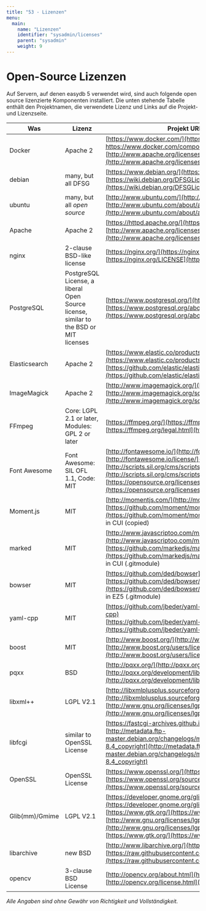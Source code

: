 ```yaml
---
title: "53 - Lizenzen"
menu:
  main:
    name: "Lizenzen"
    identifier: "sysadmin/licenses"
    parent: "sysadmin"
    weight: 9
---
```

# Open-Source Lizenzen

Auf Servern, auf denen easydb 5 verwendet wird, sind auch folgende open source lizenzierte Komponenten installiert. Die unten stehende Tabelle enthält den Projektnamen, die verwendete Lizenz und Links auf die Projekt- und Lizenzseite.

| **Was** | **Lizenz** | **Projekt URL/ Lizenz URL / Notiz** |
|---------|------------|-------------------------------------|
| Docker | Apache 2 | [https://www.docker.com/](https://www.docker.com/)<br> [https://www.docker.com/components-licenses ](https://www.docker.com/components-licenses) <br> [http://www.apache.org/licenses/LICENSE-2.0](http://www.apache.org/licenses/LICENSE-2.0) |
| debian | many, but all DFSG | [https://www.debian.org/](https://www.debian.org/) <br> [https://wiki.debian.org/DFSGLicenses](https://wiki.debian.org/DFSGLicenses) |
| ubuntu | many, but all *open source* | [http://www.ubuntu.com/](http://www.ubuntu.com/) <br> [http://www.ubuntu.com/about/about-ubuntu/licensing](http://www.ubuntu.com/about/about-ubuntu/licensing) |
| Apache | Apache 2 |  [https://httpd.apache.org/](https://httpd.apache.org/) <br> [http://www.apache.org/licenses/LICENSE-2.0](http://www.apache.org/licenses/LICENSE-2.0) |
| nginx | 2-clause BSD-like license | [https://nginx.org/](https://nginx.org/) <br> [https://nginx.org/LICENSE](https://nginx.org/LICENSE) |
| PostgreSQL | PostgreSQL License, a liberal Open Source license, similar to the BSD or MIT licenses | [https://www.postgresql.org/](https://www.postgresql.org/) <br> [https://www.postgresql.org/about/licence/](https://www.postgresql.org/about/licence/) |
| Elasticsearch| Apache 2 | [https://www.elastic.co/products/elasticsearch](https://www.elastic.co/products/elasticsearch)  <br> [https://github.com/elastic/elasticsearch/blob/master/LICENSE.txt](https://github.com/elastic/elasticsearch/blob/master/LICENSE.txt) |
| ImageMagick | Apache 2 | [http://www.imagemagick.org/](http://www.imagemagick.org/) <br> [http://www.imagemagick.org/script/license.php](http://www.imagemagick.org/script/license.php) |
| FFmpeg| Core: LGPL 2.1 or later, Modules: GPL 2 or later | [https://ffmpeg.org/](https://ffmpeg.org/) <br> [https://ffmpeg.org/legal.html](https://ffmpeg.org/legal.html) |
| Font Awesome | Font Awesome: SIL OFL 1.1, Code: MIT | [http://fontawesome.io/](http://fontawesome.io/) <br> [http://fontawesome.io/license/](http://fontawesome.io/license/) <br> [http://scripts.sil.org/cms/scripts/page.php?site_id=nrsi&id=OFL](http://scripts.sil.org/cms/scripts/page.php?site_id=nrsi&id=OFL) <br> [https://opensource.org/licenses/mit-license.html](https://opensource.org/licenses/mit-license.html) |
| Moment.js | MIT | [http://momentjs.com/](http://momentjs.com/) <br> [https://github.com/moment/moment/blob/develop/LICENSE](https://github.com/moment/moment/blob/develop/LICENSE) <br> in CUI (copied) |
| marked | MIT | [http://www.javascriptoo.com/marked](http://www.javascriptoo.com/marked) <br> [https://github.com/markedjs/marked/blob/master/LICENSE.md](https://github.com/markedjs/marked/blob/master/LICENSE.md) <br> in CUI (.gitmodule) |
| bowser | MIT | [https://github.com/ded/bowser](https://github.com/ded/bowser) <br> [https://github.com/ded/bowser/blob/master/LICENSE](https://github.com/ded/bowser/blob/master/LICENSE) <br> in EZ5 (.gitmodule) |
| yaml-cpp | MIT | [https://github.com/jbeder/yaml-cpp](https://github.com/jbeder/yaml-cpp) <br> [https://github.com/jbeder/yaml-cpp/blob/master/LICENSE](https://github.com/jbeder/yaml-cpp/blob/master/LICENSE) |
| boost | MIT | [http://www.boost.org/](http://www.boost.org/) <br> [http://www.boost.org/users/license.html](http://www.boost.org/users/license.html) |
| pqxx | BSD | [http://pqxx.org/](http://pqxx.org/)  <br> [http://pqxx.org/development/libpqxx/](http://pqxx.org/development/libpqxx/) |
| libxml++ | LGPL V2.1 | [http://libxmlplusplus.sourceforge.net/](http://libxmlplusplus.sourceforge.net/) <br> [http://www.gnu.org/licenses/lgpl.html#TOC1](http://www.gnu.org/licenses/lgpl.html#TOC1) |
| libfcgi | similar to OpenSSL License | [https://fastcgi-archives.github.io/](https://fastcgi-archives.github.io/) <BR> ​[http://metadata.ftp-master.debian.org/changelogs/main/libf/libfcgi/libfcgi_2.4.0-8.4_copyright](http://metadata.ftp-master.debian.org/changelogs/main/libf/libfcgi/libfcgi_2.4.0-8.4_copyright) |
| OpenSSL | OpenSSL License | [https://www.openssl.org/](https://www.openssl.org/) <br> [https://www.openssl.org/source/license.html](https://www.openssl.org/source/license.html) |
| Glib(mm)/Gmime | LGPL V2.1 | [https://developer.gnome.org/glib/stable/](https://developer.gnome.org/glib/stable/) <br> [https://www.gtk.org/](https://www.gtk.org/) <br> [http://www.gnu.org/licenses/lgpl-2.1.html](http://www.gnu.org/licenses/lgpl-2.1.html) <br> [https://www.gtk.org/](https://www.gtk.org/) |
| libarchive | new BSD | [http://www.libarchive.org/](http://www.libarchive.org/) <br> [https://raw.githubusercontent.com/libarchive/libarchive/master/COPYING](https://raw.githubusercontent.com/libarchive/libarchive/master/COPYING) |
| opencv | 3-clause BSD License | [http://opencv.org/about.html](http://opencv.org/about.html) <br> [http://opencv.org/license.html](http://opencv.org/license.html) |

*Alle Angaben sind ohne Gewähr von Richtigkeit und Vollständigkeit.*

